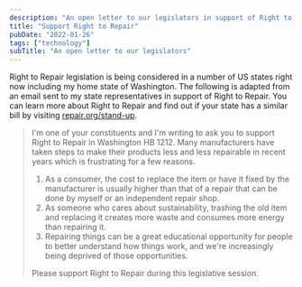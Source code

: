 ```yaml
---
description: "An open letter to our legislators in support of Right to Repair legislation."
title: "Support Right to Repair"
pubDate: "2022-01-26"
tags: ["technology"]
subTitle: "An open letter to our legislators"
---
```


Right to Repair legislation is being considered in a number of US states right now including my home state of Washington. The following is adapted from an email sent to my state representatives in support of Right to Repair. You can learn more about Right to Repair and find out if your state has a similar bill by visiting [repair.org/stand-up](https://www.repair.org/stand-up/).

> I'm one of your constituents and I'm writing to ask you to support Right to Repair in Washington HB 1212. Many manufacturers have taken steps to make their products less and less repairable in recent years which is frustrating for a few reasons.
>
> 1. As a consumer, the cost to replace the item or have it fixed by the manufacturer is usually higher than that of a repair that can be done by myself or an independent repair shop.
> 1. As someone who cares about sustainability, trashing the old item and replacing it creates more waste and consumes more energy than repairing it.
> 1. Repairing things can be a great educational opportunity for people to better understand how things work, and we're increasingly being deprived of those opportunities.
>
> Please support Right to Repair during this legislative session.
